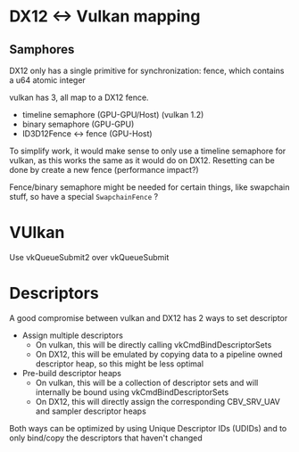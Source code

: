 



# DX12 <-> Vulkan mapping

## Samphores
DX12 only has a single primitive for synchronization: fence, which contains a u64 atomic integer

vulkan has 3, all map to a DX12 fence.

- timeline semaphore (GPU-GPU/Host) (vulkan 1.2)
- binary semaphore (GPU-GPU)
- ID3D12Fence <-> fence (GPU-Host)

To simplify work, it would make sense to only use a timeline semaphore for vulkan, as this works the same as it would do on DX12.
Resetting can be done by create a new fence (performance impact?)

Fence/binary semaphore might be needed for certain things, like swapchain stuff, so have a special `SwapchainFence` ?


# VUlkan

Use vkQueueSubmit2 over vkQueueSubmit



# Descriptors

A good compromise between vulkan and DX12 has 2 ways to set descriptor

- Assign multiple descriptors
    - On vulkan, this will be directly calling vkCmdBindDescriptorSets
    - On DX12, this will be emulated by copying data to a pipeline owned descriptor heap, so this might be less optimal
- Pre-build descriptor heaps
    - On vulkan, this will be a collection of descriptor sets and will internally be bound using vkCmdBindDescriptorSets
    - On DX12, this will directly assign the corresponding CBV_SRV_UAV and sampler descriptor heaps

Both ways can be optimized by using Unique Descriptor IDs (UDIDs) and to only bind/copy the descriptors that haven't changed